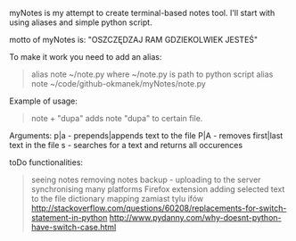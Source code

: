 myNotes is my attempt to create terminal-based notes tool.
I'll start with using aliases and simple python script.

motto of myNotes is:
"OSZCZĘDZAJ RAM GDZIEKOLWIEK JESTEŚ"

To make it work you need to add an alias:
>alias note ~/note.py
where ~/note.py is path to python script
alias note ~/code/github-okmanek/myNotes/note.py

Example of usage:
  >note + "dupa"
  adds note "dupa" to certain file.

Arguments:
  p|a - prepends|appends text to the file
  P|A - removes first|last text in the file
  s - searches for a text and returns all occurences

toDo functionalities:
  >seeing notes
  >removing notes
  >backup - uploading to the server
  >synchronising
  >many platforms
  >Firefox extension adding selected text to the file
  >dictionary mapping zamiast tylu ifów
    http://stackoverflow.com/questions/60208/replacements-for-switch-statement-in-python
    http://www.pydanny.com/why-doesnt-python-have-switch-case.html
